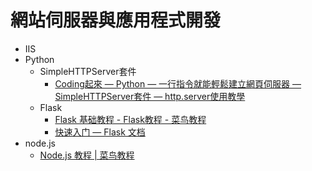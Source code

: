
# 網站伺服器與應用程式開發
- IIS 
- Python
  - SimpleHTTPServer套件
    - [Coding起來 — Python — 一行指令就能輕鬆建立網頁伺服器 — SimpleHTTPServer套件 — http.server使用教學](https://chwang12341.medium.com/coding%E8%B5%B7%E4%BE%86-python-%E4%B8%80%E8%A1%8C%E6%8C%87%E4%BB%A4%E5%B0%B1%E8%83%BD%E8%BC%95%E9%AC%86%E5%BB%BA%E7%AB%8B%E7%B6%B2%E9%A0%81%E4%BC%BA%E6%9C%8D%E5%99%A8-simplehttpserver%E5%A5%97%E4%BB%B6-http-server%E4%BD%BF%E7%94%A8%E6%95%99%E5%AD%B8-34c30b81c26) 
  - Flask
    - [Flask 基础教程 - Flask教程 - 菜鸟教程](https://www.cainiaojc.com/flask/flask-tutorial.html)
    - [快速入门 — Flask 文档](https://cainiaojiaocheng.com/Flask/docs/1.1.x/quickstart)
- node.js
  - [Node.js 教程 | 菜鸟教程](https://www.runoob.com/nodejs/nodejs-tutorial.html) 
